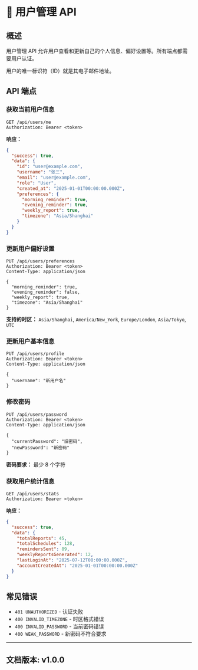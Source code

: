 # 👤 用户管理 API

## 概述

用户管理 API 允许用户查看和更新自己的个人信息、偏好设置等。所有端点都需要用户认证。

用户的唯一标识符（ID）就是其电子邮件地址。

## API 端点

### 获取当前用户信息

```http
GET /api/users/me
Authorization: Bearer <token>
```

**响应：**

```json
{
  "success": true,
  "data": {
    "id": "user@example.com",
    "username": "张三",
    "email": "user@example.com",
    "role": "User",
    "created_at": "2025-01-01T00:00:00.000Z",
    "preferences": {
      "morning_reminder": true,
      "evening_reminder": true,
      "weekly_report": true,
      "timezone": "Asia/Shanghai"
    }
  }
}
```

### 更新用户偏好设置

```http
PUT /api/users/preferences
Authorization: Bearer <token>
Content-Type: application/json

{
  "morning_reminder": true,
  "evening_reminder": false,
  "weekly_report": true,
  "timezone": "Asia/Shanghai"
}
```

**支持的时区：** `Asia/Shanghai`, `America/New_York`, `Europe/London`, `Asia/Tokyo`, `UTC`

### 更新用户基本信息

```http
PUT /api/users/profile
Authorization: Bearer <token>
Content-Type: application/json

{
  "username": "新用户名"
}
```

### 修改密码

```http
PUT /api/users/password
Authorization: Bearer <token>
Content-Type: application/json

{
  "currentPassword": "旧密码",
  "newPassword": "新密码"
}
```

**密码要求：** 最少 8 个字符

### 获取用户统计信息

```http
GET /api/users/stats
Authorization: Bearer <token>
```

**响应：**

```json
{
  "success": true,
  "data": {
    "totalReports": 45,
    "totalSchedules": 128,
    "remindersSent": 89,
    "weeklyReportsGenerated": 12,
    "lastLoginAt": "2025-07-12T08:00:00.000Z",
    "accountCreatedAt": "2025-01-01T00:00:00.000Z"
  }
}
```

## 常见错误

- `401 UNAUTHORIZED` - 认证失败
- `400 INVALID_TIMEZONE` - 时区格式错误
- `400 INVALID_PASSWORD` - 当前密码错误
- `400 WEAK_PASSWORD` - 新密码不符合要求

---

## **文档版本**: v1.0.0
